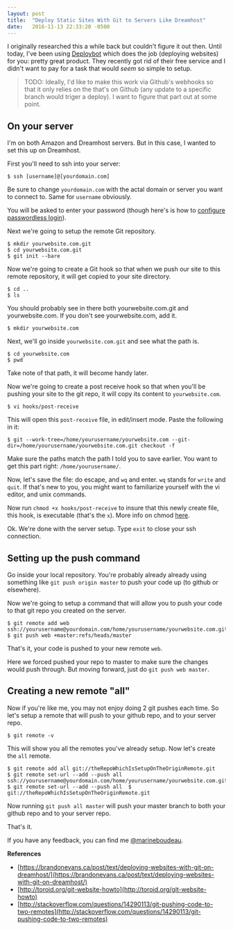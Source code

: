 ```yaml
---
layout: post
title:  "Deploy Static Sites With Git to Servers Like Dreamhost"
date:   2016-11-13 22:33:20 -0500
---
```


I originally researched this a while back but couldn't figure it out then. Until today, I've been using [Deploybot](https://deploybot.com/) which does the job (deploying websites) for you: pretty great product. They recently got rid of their free service and I didn't want to pay for a task that would *seem* so simple to setup.

> TODO: Ideally, I'd like to make this work via Github's webhooks so that it only relies on the that's on Github (any update to a specific branch would triger a deploy). I want to figure that part out at some point. 

## On your server
I'm on both Amazon and Dreamhost servers. But in this case, I wanted to set this up on Dreamhost. 

First you'll need to ssh into your server: 

```
$ ssh [username]@[yourdomain.com] 
```

Be sure to change `yourdomain.com` with the actal domain or server you want to connect to. Same for `username` obviously. 

You will be asked to enter your password (though here's is how to [configure passwordless login](https://help.dreamhost.com/hc/en-us/articles/216499537-How-to-configure-passwordless-login-in-Mac-OS-X-and-Linux)). 

Next we're going to setup the remote Git repository. 

```
$ mkdir yourwebsite.com.git
$ cd yourwebsite.com.git
$ git init --bare
```

Now we're going to create a Git hook so that when we push our site to this remote repository, it will get copied to your site directory.

```
$ cd ..
$ ls
```

You should probably see in there both yourwebsite.com.git and yourwebsite.com. If you don't see yourwebsite.com, add it. 

```
$ mkdir yourwebsite.com
```

Next, we'll go inside `yourwebsite.com.git` and see what the path is. 

```
$ cd yourwebsite.com
$ pwd
```

Take note of that path, it will become handy later.

Now we're going to create a post receive hook so that when you'll be pushing your site to the git repo, it will copy its content to `yourwebsite.com`. 

```
$ vi hooks/post-receive
```

This will open this `post-receive` file, in edit/insert mode. Paste the following in it:

```
$ git --work-tree=/home/yourusername/yourwebsite.com --git-dir=/home/yourusername/yourwebsite.com.git checkout -f
```

Make sure the paths match the path I told you to save earlier. You want to get this part right: `/home/yourusername/`. 

Now, let's save the file: do escape, and `wq` and enter. `wq` stands for `write` and `quit`. If that's new to you, you might want to familiarize yourself with the vi editor, and unix commands. 

Now run `chmod +x hooks/post-receive` to insure that this newly create file, this hook, is executable (that's the `x`). More info on chmod [here](https://en.wikipedia.org/wiki/Chmod). 

Ok. We're done with the server setup. Type `exit` to close your ssh connection. 

## Setting up the push command

Go inside your local repository. 
You're probably already already using something like `git push origin master` to push your code up (to github or elsewhere). 

Now we're going to setup a command that will allow you to push your code to that git repo you created on the server. 

```
$ git remote add web ssh://yourusername@yourdomain.com/home/yourusername/yourwebsite.com.git
$ git push web +master:refs/heads/master
```

That's it, your code is pushed to your new remote `web`. 

Here we forced pushed your repo to master to make sure the changes would push through. But moving forward, just do `git push web master`. 


## Creating a new remote "all"
Now if you're like me, you may not enjoy doing 2 git pushes each time. So let's setup a remote that will push to your github repo, and to your server repo. 

```
$ git remote -v
```

This will show you all the remotes you've already setup. Now let's create the `all` remote. 

```
$ git remote add all git://theRepoWhichIsSetupOnTheOriginRemote.git
$ git remote set-url --add --push all ssh://yourusername@yourdomain.com/home/yourusername/yourwebsite.com.git
$ git remote set-url --add --push all  $ git://theRepoWhichIsSetupOnTheOriginRemote.git
```

Now running `git push all master` will push your master branch to both your github repo and to your server repo. 

That's it. 

If you have any feedback, you can find me [@marineboudeau](http://twitter.com/marineboudeau). 


**References**

* [https://brandonevans.ca/post/text/deploying-websites-with-git-on-dreamhost/](https://brandonevans.ca/post/text/deploying-websites-with-git-on-dreamhost/)
* [http://toroid.org/git-website-howto](http://toroid.org/git-website-howto)
* [http://stackoverflow.com/questions/14290113/git-pushing-code-to-two-remotes](http://stackoverflow.com/questions/14290113/git-pushing-code-to-two-remotes)
